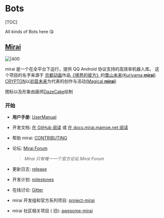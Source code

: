 # Bots

[TOC]



All kinds of Bots here 😘



## [Mirai](https://mirai.mamoe.net)

![|400](../../../../../Assets/Pics/mirai.png)

mirai 是一个在全平台下运行，提供 QQ Android 协议支持的高效率机器人库。
这个项目的名字来源于 [京都动画](http://www.kyotoanimation.co.jp/)作品[《境界的彼方》](https://zh.moegirl.org.cn/zh-hans/境界的彼方)的[栗山未来(Kuriyama **mirai**)](https://zh.moegirl.org.cn/zh-hans/栗山未来) [CRYPTON](https://www.crypton.co.jp/)以[初音未来](https://www.crypton.co.jp/miku_eng)为代表的创作与活动[(Magical **mirai**)](https://magicalmirai.com/2019/index_en.html)

图标以及形象由画师[DazeCake](https://github.com/DazeCake)绘制

### 开始
- **用户手册**: [UserManual](https://github.com/mamoe/mirai/blob/dev/docs/UserManual.md)
- 开发文档: [在 GitHub 阅读](https://github.com/mamoe/mirai/blob/dev/docs/README.md) 或 [在 docs.mirai.mamoe.net 阅读](https://docs.mirai.mamoe.net/)
- 帮助 mirai: [CONTRIBUTING](https://github.com/mamoe/mirai/blob/dev/docs/contributing/README.md)
- 论坛: [Mirai Forum](https://mirai.mamoe.net/)
  > *Mirai 只有唯一一个官方论坛 Mirai Forum*

- 更新日志: [release](https://github.com/mamoe/mirai/releases)
- 开发计划: [milestones](https://github.com/mamoe/mirai/milestones)
- 在线讨论: [Gitter](https://gitter.im/mamoe/mirai?utm_source=badge&utm_medium=badge&utm_campaign=pr-badge)
- mirai 开发组和官方系列项目: [project-mirai](https://github.com/project-mirai)
- mirai 社区相关项目 ( 旧): [awesome-mirai](https://github.com/project-mirai/awsome-mirai/blob/master/README.md)


